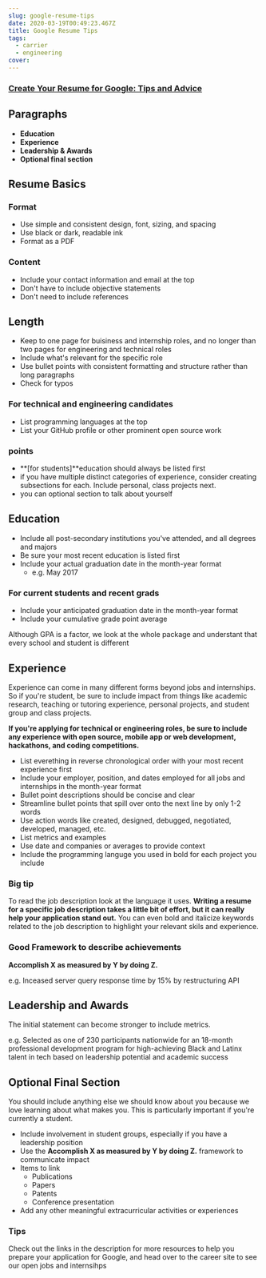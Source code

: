 ```yaml
---
slug: google-resume-tips
date: 2020-03-19T00:49:23.467Z
title: Google Resume Tips
tags:
  - carrier
  - engineering
cover:
---
```


### [Create Your Resume for Google: Tips and Advice](https://youtu.be/BYUy1yvjHxE)

## Paragraphs

- **Education**
- **Experience**
- **Leadership & Awards**
- **Optional final section**

## Resume Basics

### Format

- Use simple and consistent design, font, sizing, and spacing
- Use black or dark, readable ink
- Format as a PDF

### Content

- Include your contact information and email at the top
- Don't have to include objective statements
- Don't need to include references

## Length

- Keep to one page for buisiness and internship roles, and no longer than two pages for engineering and technical roles
- Include what's relevant for the specific role
- Use bullet points with consistent formatting and structure rather than long paragraphs
- Check for typos

### For technical and engineering candidates

- List programming languages at the top
- List your GitHub profile or other prominent open source work

### points

- **[for students]**education should always be listed first
- if you have multiple distinct categories of experience, consider creating subsections for each. Include personal, class projects next.
- you can optional section to talk about yourself

## Education

- Include all post-secondary institutions you've attended, and all degrees and majors
- Be sure your most recent education is listed first
- Include your actual graduation date in the month-year format
  - e.g. May 2017

### For current students and recent grads

- Include your anticipated graduation date in the month-year format
- Include your cumulative grade point average

Although GPA is a factor, we look at the whole package and understant that every school and student is different

## Experience

Experience can come in many different forms beyond jobs and internships.
So if you're student, be sure to include impact from things like academic research, teaching or tutoring experience, personal projects, and student group and class projects.

**If you're applying for technical or engineering roles, be sure to include any experience with open source, mobile app or web development, hackathons, and coding competitions.**

- List everething in reverse chronological order with your most recent experience first
- Include your employer, position, and dates employed for all jobs and internships in the month-year format
- Bullet point descriptions should be concise and clear
- Streamline bullet points that spill over onto the next line by only 1-2 words
- Use action words like created, designed, debugged, negotiated, developed, managed, etc.
- List metrics and examples
- Use date and companies or averages to provide context
- Include the programming languge you used in bold for each project you include

### Big tip

To read the job description look at the language it uses.
**Writing a resume for a specific job description takes a little bit of effort, but it can really help your application stand out.**
You can even bold and italicize keywords related to the job description to highlight your relevant skils and experience.

### Good Framework to describe achievements

**Accomplish X as measured by Y by doing Z.**

e.g. Inceased server query response time by 15% by restructuring API

## Leadership and Awards

The initial statement can become stronger to include metrics.

e.g. Selected as one of 230 participants nationwide for an 18-month professional development program for high-achieving Black and Latinx talent in tech based on leadership potential and academic success

## Optional Final Section

You should include anything else we should know about you because we love learning about what makes you.
This is particularly important if you're currently a student.

- Include involvement in student groups, especially if you have a leadership position
- Use the **Accomplish X as measured by Y by doing Z.** framework to communicate impact
- Items to link
  - Publications
  - Papers
  - Patents
  - Conference presentation
- Add any other meaningful extracurricular activities or experiences

### Tips

Check out the links in the description for more resources to help you prepare your application for Google, and head over to the career site to see our open jobs and internsihps

